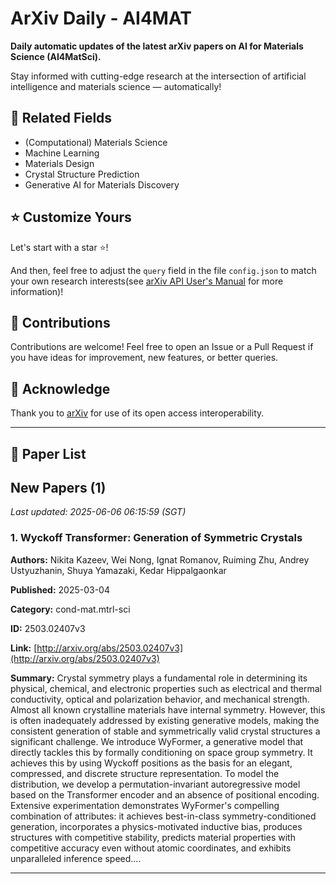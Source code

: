 # ArXiv Daily - AI4MAT

**Daily automatic updates of the latest arXiv papers on AI for Materials Science (AI4MatSci).** 

Stay informed with cutting-edge research at the intersection of artificial intelligence and materials science — automatically!

## :bookmark: Related Fields

- (Computational) Materials Science
- Machine Learning
- Materials Design
- Crystal Structure Prediction
- Generative AI for Materials Discovery

## :star: Customize Yours

Let's start with a star :star:!

And then, feel free to adjust the `query` field in the file `config.json` to match your own research interests(see [arXiv API User's Manual](https://info.arxiv.org/help/api/user-manual.html#51-details-of-query-construction) for more information)!

## :handshake: Contributions

Contributions are welcome!
 Feel free to open an Issue or a Pull Request if you have ideas for improvement, new features, or better queries.

## :blue_heart: ​Acknowledge

Thank you to [arXiv](https://arxiv.org/) for use of its open access interoperability.

---

## :scroll: Paper List


<!-- ARXIV_PAPERS_START -->

## New Papers (1)

*Last updated: 2025-06-06 06:15:59 (SGT)*

### 1. Wyckoff Transformer: Generation of Symmetric Crystals

**Authors:** Nikita Kazeev, Wei Nong, Ignat Romanov, Ruiming Zhu, Andrey Ustyuzhanin, Shuya Yamazaki, Kedar Hippalgaonkar

**Published:** 2025-03-04

**Category:** cond-mat.mtrl-sci

**ID:** 2503.02407v3

**Link:** [http://arxiv.org/abs/2503.02407v3](http://arxiv.org/abs/2503.02407v3)

**Summary:** Crystal symmetry plays a fundamental role in determining its physical,
chemical, and electronic properties such as electrical and thermal
conductivity, optical and polarization behavior, and mechanical strength.
Almost all known crystalline materials have internal symmetry. However, this is
often inadequately addressed by existing generative models, making the
consistent generation of stable and symmetrically valid crystal structures a
significant challenge. We introduce WyFormer, a generative model that directly
tackles this by formally conditioning on space group symmetry. It achieves this
by using Wyckoff positions as the basis for an elegant, compressed, and
discrete structure representation. To model the distribution, we develop a
permutation-invariant autoregressive model based on the Transformer encoder and
an absence of positional encoding. Extensive experimentation demonstrates
WyFormer's compelling combination of attributes: it achieves best-in-class
symmetry-conditioned generation, incorporates a physics-motivated inductive
bias, produces structures with competitive stability, predicts material
properties with competitive accuracy even without atomic coordinates, and
exhibits unparalleled inference speed....

---


<!-- ARXIV_PAPERS_END -->